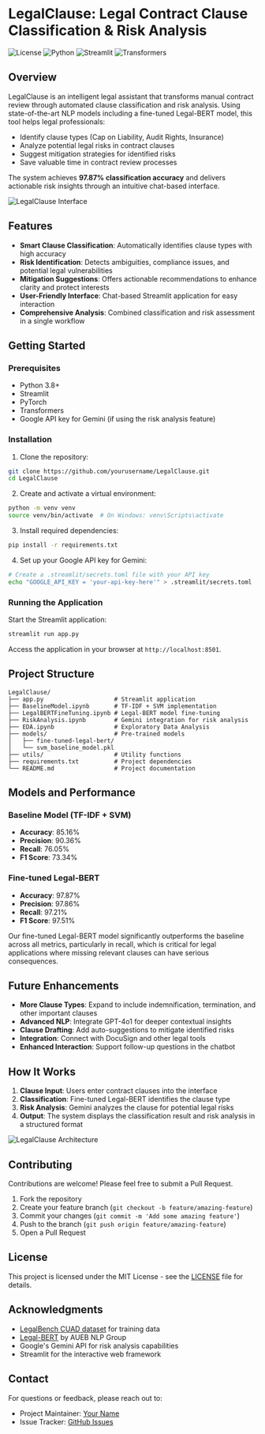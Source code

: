 # LegalClause: Legal Contract Clause Classification & Risk Analysis

![License](https://img.shields.io/badge/license-MIT-blue.svg)
![Python](https://img.shields.io/badge/python-3.8%2B-blue)
![Streamlit](https://img.shields.io/badge/streamlit-1.28%2B-red)
![Transformers](https://img.shields.io/badge/transformers-4.37.2-yellow)

## Overview

LegalClause is an intelligent legal assistant that transforms manual contract review through automated clause classification and risk analysis. Using state-of-the-art NLP models including a fine-tuned Legal-BERT model, this tool helps legal professionals:

- Identify clause types (Cap on Liability, Audit Rights, Insurance)
- Analyze potential legal risks in contract clauses
- Suggest mitigation strategies for identified risks
- Save valuable time in contract review processes

The system achieves **97.87% classification accuracy** and delivers actionable risk insights through an intuitive chat-based interface.

![LegalClause Interface](assets/interface_screenshot.png)

## Features

- **Smart Clause Classification**: Automatically identifies clause types with high accuracy
- **Risk Identification**: Detects ambiguities, compliance issues, and potential legal vulnerabilities
- **Mitigation Suggestions**: Offers actionable recommendations to enhance clarity and protect interests
- **User-Friendly Interface**: Chat-based Streamlit application for easy interaction
- **Comprehensive Analysis**: Combined classification and risk assessment in a single workflow

## Getting Started

### Prerequisites

- Python 3.8+
- Streamlit
- PyTorch
- Transformers
- Google API key for Gemini (if using the risk analysis feature)

### Installation

1. Clone the repository:
```bash
git clone https://github.com/yourusername/LegalClause.git
cd LegalClause
```

2. Create and activate a virtual environment:
```bash
python -m venv venv
source venv/bin/activate  # On Windows: venv\Scripts\activate
```

3. Install required dependencies:
```bash
pip install -r requirements.txt
```

4. Set up your Google API key for Gemini:
```bash
# Create a .streamlit/secrets.toml file with your API key
echo "GOOGLE_API_KEY = 'your-api-key-here'" > .streamlit/secrets.toml
```

### Running the Application

Start the Streamlit application:
```bash
streamlit run app.py
```

Access the application in your browser at `http://localhost:8501`.

## Project Structure

```
LegalClause/
├── app.py                    # Streamlit application
├── BaselineModel.ipynb       # TF-IDF + SVM implementation
├── LegalBERTFineTuning.ipynb # Legal-BERT model fine-tuning
├── RiskAnalysis.ipynb        # Gemini integration for risk analysis
├── EDA.ipynb                 # Exploratory Data Analysis
├── models/                   # Pre-trained models
│   ├── fine-tuned-legal-bert/
│   └── svm_baseline_model.pkl
├── utils/                    # Utility functions
├── requirements.txt          # Project dependencies
└── README.md                 # Project documentation
```

## Models and Performance

### Baseline Model (TF-IDF + SVM)
- **Accuracy**: 85.16%
- **Precision**: 90.36%
- **Recall**: 76.05% 
- **F1 Score**: 73.34%

### Fine-tuned Legal-BERT
- **Accuracy**: 97.87%
- **Precision**: 97.86%
- **Recall**: 97.21%
- **F1 Score**: 97.51%

Our fine-tuned Legal-BERT model significantly outperforms the baseline across all metrics, particularly in recall, which is critical for legal applications where missing relevant clauses can have serious consequences.

## Future Enhancements

- **More Clause Types**: Expand to include indemnification, termination, and other important clauses
- **Advanced NLP**: Integrate GPT-4o1 for deeper contextual insights
- **Clause Drafting**: Add auto-suggestions to mitigate identified risks
- **Integration**: Connect with DocuSign and other legal tools
- **Enhanced Interaction**: Support follow-up questions in the chatbot

## How It Works

1. **Clause Input**: Users enter contract clauses into the interface
2. **Classification**: Fine-tuned Legal-BERT identifies the clause type
3. **Risk Analysis**: Gemini analyzes the clause for potential legal risks
4. **Output**: The system displays the classification result and risk analysis in a structured format

![LegalClause Architecture](assets/architecture_diagram.png)

## Contributing

Contributions are welcome! Please feel free to submit a Pull Request.

1. Fork the repository
2. Create your feature branch (`git checkout -b feature/amazing-feature`)
3. Commit your changes (`git commit -m 'Add some amazing feature'`)
4. Push to the branch (`git push origin feature/amazing-feature`)
5. Open a Pull Request

## License

This project is licensed under the MIT License - see the [LICENSE](LICENSE) file for details.

## Acknowledgments

- [LegalBench CUAD dataset](https://www.atticusprojectai.org/cuad) for training data
- [Legal-BERT](https://huggingface.co/nlpaueb/legal-bert-base-uncased) by AUEB NLP Group
- Google's Gemini API for risk analysis capabilities
- Streamlit for the interactive web framework

## Contact

For questions or feedback, please reach out to:
- Project Maintainer: [Your Name](mailto:your.email@example.com)
- Issue Tracker: [GitHub Issues](https://github.com/yourusername/LegalClause/issues)

